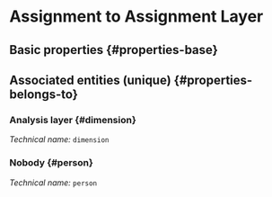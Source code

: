 # Assignment to Assignment Layer
<!--- THIS FILE IS GENERATED PLEASE DO NOT EDIT IT DIRECTLY --->



## Basic properties {#properties-base}



## Associated entities (unique) {#properties-belongs-to}

### Analysis layer {#dimension}



*Technical name:* ```dimension```

### Nobody {#person}



*Technical name:* ```person```





